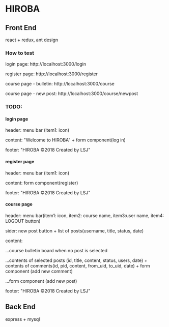 # HIROBA

## Front End
react + redux, ant design

### How to test

login page: http://localhost:3000/login

register page: http://localhost:3000/register

course page - bulletin: http://localhost:3000/course

course page - new post: http://localhost:3000/course/newpost

### TODO:

#### login page
header: menu bar (item1: icon)

content: "Welcome to HIROBA" + form component(log in)

footer: "HIROBA ©2018 Created by LSJ"

#### register page
header: menu bar (item1: icon)

content: form component(register)

footer: "HIROBA ©2018 Created by LSJ"

#### course page 
header: menu bar(item1: icon, item2: course name, item3:user name, item4: LOGOUT button)

sider: new post button + list of posts(username, title, status, date)

content:

...course bulletin board when no post is selected

...contents of selected posts (id, title, content, status, users, date) + contents of comments(id, pid, content, from_uid, to_uid, date) + form component (add new comment)

...form component (add new post)

footer: "HIROBA ©2018 Created by LSJ"


## Back End

express + mysql